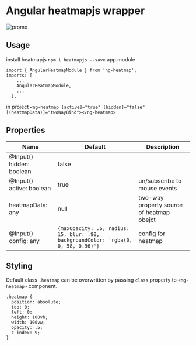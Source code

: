 # Angular heatmapjs wrapper
![promo](https://i.imgur.com/4opAXOT.png)
## Usage 
install heatmapjs
```npm i heatmapjs --save```
app.module
```
import { AngularHeatmapModule } from 'ng-heatmap';
imports: [
    ...
    AngularHeatmapModule,
    ...
  ],
  ```
  in project
```<ng-heatmap [active]="true" [hidden]="false" [(heatmapData)]="twoWayBind"></ng-heatmap>```
## Properties
| Name                     | Default                                                                                 | Description                                 |
|--------------------------|-----------------------------------------------------------------------------------------|---------------------------------------------|
| @Input() hidden: boolean | false                                                                                   |                                             |
| @Input() active: boolean | true                                                                                    | un/subscribe to mouse events                |
| heatmapData: any         | null                                                                                    | two-way property   source of heatmap obejct |
| @Input() config: any     | ``` {maxOpacity: .6, radius: 15, blur: .90, backgroundColor: 'rgba(0, 0, 58, 0.96)'} ```| config for heatmap                          |
## Styling
Default class ```.heatmap``` can be overwritten by passing ```class``` property to ```<ng-heatmap>``` component.
```
.heatmap {
  position: absolute;
  top: 0;
  left: 0;
  height: 100vh;
  width: 100vw;
  opacity: .5;
  z-index: 9;
}
```

